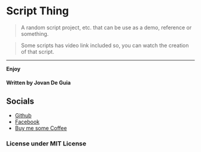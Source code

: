 # Script Thing

> A random script project, etc. that can be
> use as a demo, reference or something.

> Some scripts has video link included so, you can watch 
> the creation of that script.
----

****Enjoy****
#### Written by Jovan De Guia

## Socials

- [Github](https://github.com/jxmked)
- [Facebook](https://www.facebook.com/deguia25)
- [Buy me some Coffee](https://www.buymeacoffee.com/jxmked)

### License under MIT License